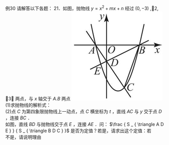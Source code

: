 例30 请解答以下各题： 21．如图，抛物线 $y = x ^ { 2 } + m x + n$ 经过 $\left( 0 , - 3 \right)$ ,2, 3 两点，与 $x$ 轴交于 $A . B$ 两点
![](<../../qs_image_DB/专题3-1_二次函数中的10类定值、定点问题（解析版）/fccc443891ddb8ed8d1a1dcad48bbd841b752eb230b51d27d1ce0b0df33f50b0.jpg>)
(1)求抛物线的解析式：  
(2)点 $C$ 为第四象限抛物线上一动点，点 $C$ 横坐标为 $t$ ，直线 $A C$ 与 $y$ 交于点 $D$ ，连接 $B C$ ．  
如图，直线 $B D$ 与抛物线交于点 $E$ ，连接 $A E$ ．问： $\frac { S _ { \triangle A D E } } { S _ { \triangle B D C } }$ 是否为定值？若是，请求出这个定值：若  
不是，请说明理由
